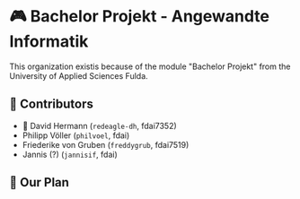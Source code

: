 # 🎮 Bachelor Projekt - Angewandte Informatik

This organization existis because of the module "Bachelor Projekt" from the University of Applied Sciences Fulda.

## 🙋 Contributors

* 👾 David Hermann (`redeagle-dh`, fdai7352)
* Philipp Völler (`philvoel`, fdai)
* Friederike von Gruben (`freddygrub`, fdai7519)
* Jannis (?) (`jannisif`, fdai)

## 📜 Our Plan